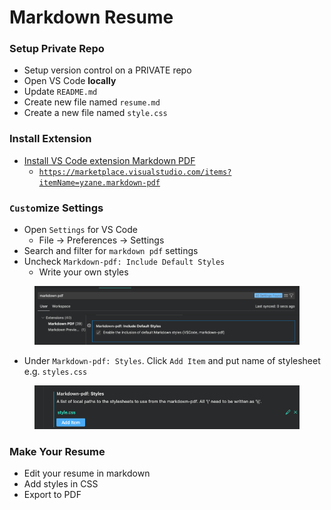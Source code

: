 # Markdown Resume

### Setup Private Repo

* Setup version control on a PRIVATE repo
* Open VS Code **locally**
* Update `README.md`
* Create new file named `resume.md`
* Create a new file named `style.css`

### Install Extension

* [Install VS Code extension Markdown PDF](https://marketplace.visualstudio.com/items?itemName=yzane.markdown-pdf)
  * [`https://marketplace.visualstudio.com/items?itemName=yzane.markdown-pdf`](https://marketplace.visualstudio.com/items?itemName=yzane.markdown-pdf)

### `Custo`mize Settings

* Open `Settings` for VS Code
  * File -> Preferences -> Settings
* Search and filter for `markdown pdf` settings
* Uncheck `Markdown-pdf: Include Default Styles`
  * Write your own styles

<figure><img src="../.gitbook/assets/markdown pdf settings 1.png" alt=""><figcaption></figcaption></figure>

* Under `Markdown-pdf: Styles`. Click `Add Item` and put name of stylesheet e.g. `styles.css`

<figure><img src="../.gitbook/assets/markdown pdf settings 2.png" alt=""><figcaption></figcaption></figure>

### Make Your Resume

* Edit your resume in markdown
* Add styles in CSS
* Export to PDF
